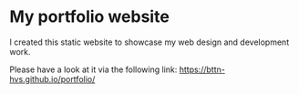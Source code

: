 # My portfolio website

I created this static website to showcase my web design and development work.

Please have a look at it via the following link: https://bttn-hvs.github.io/portfolio/
